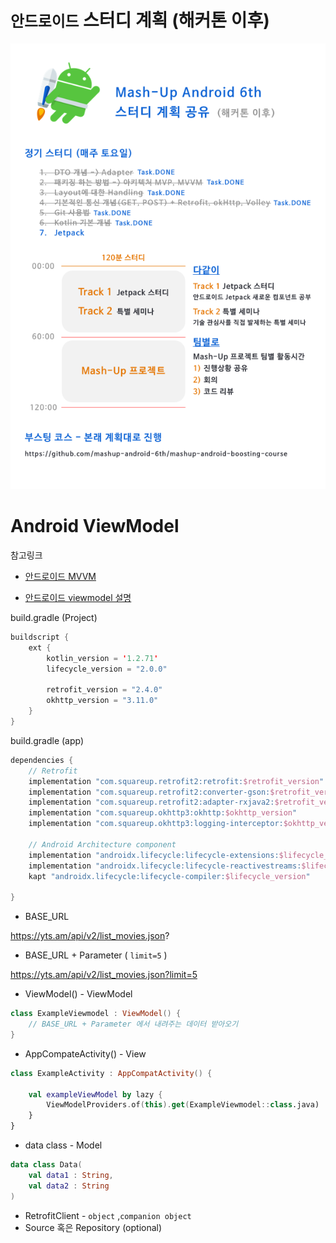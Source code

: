 

# `안드로이드` 스터디 계획 (해커톤 이후)

![Mash-Up Android 6th 스터디 계획 공유](./images/mash-up-plan.png)

# Android ViewModel

참고링크

* [안드로이드 MVVM](https://medium.com/@jsuch2362/android-%EC%97%90%EC%84%9C-mvvm-%EC%9C%BC%EB%A1%9C-%EA%B8%B4-%EC%97%AC%EC%A0%95%EC%9D%84-82494151f312)

* [안드로이드 viewmodel 설명](http://dalinaum.github.io/android/2018/07/20/viewmodel.html)

build.gradle (Project)

```kotlin
buildscript {
    ext {
        kotlin_version = '1.2.71'
        lifecycle_version = "2.0.0"

        retrofit_version = "2.4.0"
        okhttp_version = "3.11.0"
    }
}
```

 build.gradle (app)

```kotlin
dependencies {
    // Retrofit
    implementation "com.squareup.retrofit2:retrofit:$retrofit_version"
    implementation "com.squareup.retrofit2:converter-gson:$retrofit_version"
    implementation "com.squareup.retrofit2:adapter-rxjava2:$retrofit_version"
    implementation "com.squareup.okhttp3:okhttp:$okhttp_version"
    implementation "com.squareup.okhttp3:logging-interceptor:$okhttp_version"

    // Android Architecture component
    implementation "androidx.lifecycle:lifecycle-extensions:$lifecycle_version"
    implementation "androidx.lifecycle:lifecycle-reactivestreams:$lifecycle_version"
    kapt "androidx.lifecycle:lifecycle-compiler:$lifecycle_version"

}
```

* BASE_URL

https://yts.am/api/v2/list_movies.json?

* BASE_URL + Parameter ( `limit=5` )

https://yts.am/api/v2/list_movies.json?limit=5

* ViewModel() - ViewModel

```kotlin
class ExampleViewmodel : ViewModel() {
	// BASE_URL + Parameter 에서 내려주는 데이터 받아오기
}
```
* AppCompateActivity() - View
```kotlin
class ExampleActivity : AppCompatActivity() {

    val exampleViewModel by lazy {
        ViewModelProviders.of(this).get(ExampleViewmodel::class.java)
    }
}    
```

* data class - Model

```kotlin
data class Data(
    val data1 : String,
    val data2 : String
)
```

* RetrofitClient - `object` ,`companion object`
* Source 혹은 Repository (optional)